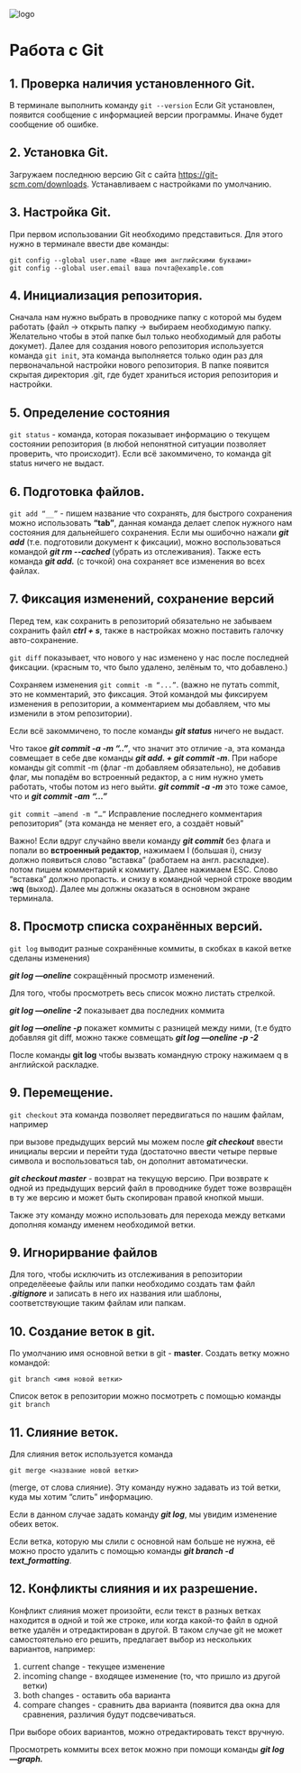 ![logo](Git-Logo-1788C.png)
# Работа с Git

## 1. Проверка наличия установленного Git.
В терминале выполнить команду `git --version` Если Git установлен, появится сообщение с информацией версии программы. Иначе будет сообщение об ошибке.

## 2. Установка Git.
Загружаем последнюю версию Git c сайта https://git-scm.com/downloads.
Устанавливаем с настройками по умолчанию.

## 3. Настройка Git.
При первом использовании Git необходимо представиться. Для этого нужно в терминале ввести две команды:
```
git config --global user.name «Ваше имя английскими буквами»
git config --global user.email ваша почта@example.com
```
## 4. Инициализация репозитория.

Сначала нам нужно выбрать в проводнике папку с которой мы будем работать (файл -> открыть папку -> выбираем необходимую папку. Желательно чтобы в этой папке был только необходимый для работы докумет). Далее для создания нового репозитория используется команда `git init`, эта команда выполняется только один раз для первоначальной настройки нового репозитория. В папке появится скрытая директория .git, где будет храниться история репозитория и настройки.

## 5. Определение состояния

`git status` - команда, которая показывает информацию о текущем состоянии репозитория (в любой непонятной ситуации позволяет проверить, что происходит). Если всё закоммичено, то команда git status ничего не выдаст.

## 6. Подготовка файлов.

`git add “__”` - пишем название что сохранять, для быстрого сохранения можно использовать **“tab”**, данная команда делает слепок нужного нам состояния для дальнейшего сохранения. Если мы ошибочно нажали ***git add*** (т.е. подготовили документ к фиксации), можно воспользоваться командой ***git rm --cached <file>*** (убрать из отслеживания). Также есть команда ***git add.*** (с точкой) она сохраняет все изменения во всех файлах.

## 7. Фиксация изменений, сохранение версий
Перед тем, как сохранить в репозиторий обязательно не забываем сохранить файл ***ctrl + s***, также в настройках можно поставить галочку авто-сохранение.

`git diff` показывает, что нового у нас изменено у нас после последней фиксации. (красным то, что было удалено, зелёным то, что добавлено.)

Сохраняем изменения `git commit -m “...”`. (важно не путать commit, это не комментарий, это фиксация. Этой командой мы фиксируем изменения в репозитории, а комментарием мы добавляем, что мы изменили в этом репозитории).

Если всё закоммичено, то после команды ***git status*** ничего не выдаст. 

Что такое ***git commit -a -m “..”***, что значит это отличие -a, эта команда совмещает в себе две комaнды ***git add. + git commit -m***. При наборе команды git commit -m (флаг -m добавляем обязательно), не добавив флаг, мы попадём во встроенный редактор, а с ним нужно уметь работать, чтобы потом из него выйти. 
***git commit -a -m*** это тоже самое, что и ***git commit -am “…”***

`git commit —amend -m “…”` Исправление последнего комментария репозитория” (эта команда не меняет его, а создаёт новый”

Важно! Если вдруг случайно ввели команду ***git commit*** без флага и попали во **встроенный редактор**, нажимаем I (большая i), снизу должно появиться слово “вставка” (работаем на англ. раскладке). потом пишем комментарий к коммиту. Далее нажимаем ESC. Слово “вставка” должно пропасть. и снизу в командной черной строке вводим **:wq** (выход). Далее мы должны оказаться в основном экране терминала.

## 8. Просмотр списка сохранённых версий.

`git log` выводит разные сохранённые коммиты, в скобках в какой ветке сделаны изменения)

***git log —oneline*** сокращённый просмотр изменений.

Для того, чтобы просмотреть весь список можно листать стрелкой.

***git log —oneline -2*** показывает два последних коммита

***git log —oneline -p*** покажет коммиты с разницей между ними, (т.е будто добавляя git diff, можно также совмещать ***git log —oneline -p -2***

После команды **git log** чтобы вызвать командную строку нажимаем q в английской раскладке.

## 9. Перемещение.

`git checkout` эта команда позволяет передвигаться по нашим файлам, например

при вызове предыдущих версий мы можем после ***git checkout*** ввести инициалы версии и перейти туда (достаточно ввести четыре первые символа и воспользоваться tab, он дополнит автоматически.

***git checkout master*** - возврат на текущую версию. При возврате к одной из предыдущих версий файл в проводнике будет тоже возвращён в ту же версию и может быть скопирован правой кнопкой мыши.

Также эту команду можно использовать для перехода между ветками дополняя команду именем необходимой ветки.

## 9. Игнорирвание файлов
Для того, чтобы исключить из отслеживания в репозитории определёееые файлы или папки необходимо создать там файл ***.gitignore*** и записать в него их названия или шаблоны, соответствующие таким файлам или папкам.

## 10. Создание веток в git.
По умолчанию имя основной ветки в git - **master**. 
Создать ветку можно командой:
```
git branch <имя новой ветки>
```
Список веток в репозитории можно посмотреть с помощью команды `git branch`

## 11. Слияние веток.
Для слияния веток используется команда

```
git merge <название новой ветки>
```
(merge, от слова слияние). Эту команду нужно задавать из той ветки, куда мы хотим “слить” информацию.

Если в данном случае задать команду ***git log***, мы увидим изменение обеих веток.

Если ветка, которую мы слили с основной нам больше не нужна, её можно просто удалить с помощью команды ***git branch -d text_formatting***.

## 12. Конфликты слияния и их разрешение.
Конфликт слияния может произойти, если текст в разных ветках находится в одной и той же строке, или когда какой-то файл в одной ветке удалён и отредактирован в другой.  В таком случае git не может самостоятельно его решить, предлагает выбор из нескольких вариантов, например:
1. current change - текущее изменение
2. incoming change - входящее изменение (то, что пришло из другой ветки)
3. both changes - оставить оба варианта
4. compare changes - сравнить два варианта (появится два окна для сравнения, различия будут подсвечиваться.
    
При выборе обоих вариантов, можно отредактировать текст вручную.
    
Просмотреть коммиты всех веток можно при помощи команды ***git log —graph.***